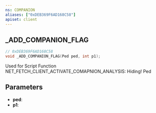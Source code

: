 ```yaml
---
ns: COMPANION
aliases: ["0xDEB369F6AD168C58"]
apiset: client
---
```

## _ADD_COMPANION_FLAG

```c
// 0xDEB369F6AD168C58
void _ADD_COMPANION_FLAG(Ped ped, int p1);
```

Used for Script Function NET_FETCH_CLIENT_ACTIVATE_COMAPNION_ANALYSIS: Hiding! Ped

## Parameters
* **ped**:
* **p1**: